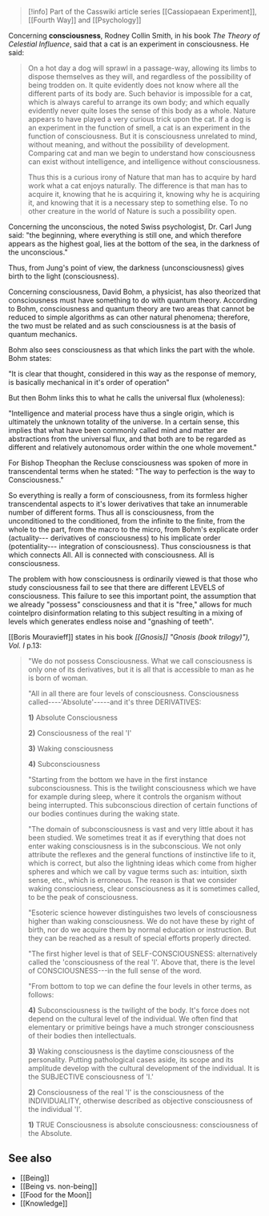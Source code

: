 
> [!info] Part of the Casswiki article series [[Cassiopaean Experiment]], [[Fourth Way]] and [[Psychology]]

Concerning **consciousness**, Rodney Collin Smith, in his book _The Theory of Celestial Influence_, said that a cat is an experiment in consciousness. He said:

> On a hot day a dog will sprawl in a passage-way, allowing its limbs to dispose themselves as they will, and regardless of the possibility of being trodden on. It quite evidently does not know where all the different parts of its body are. Such behavior is impossible for a cat, which is always careful to arrange its own body; and which equally evidently never quite loses the sense of this body as a whole. Nature appears to have played a very curious trick upon the cat. If a dog is an experiment in the function of smell, a cat is an experiment in the function of consciousness. But it is consciousness unrelated to mind, without meaning, and without the possibility of development. Comparing cat and man we begin to understand how consciousness can exist without intelligence, and intelligence without consciousness.
> 
> Thus this is a curious irony of Nature that man has to acquire by hard work what a cat enjoys naturally. The difference is that man has to acquire it, knowing that he is acquiring it, knowing why he is acquiring it, and knowing that it is a necessary step to something else. To no other creature in the world of Nature is such a possibility open.

Concerning the unconscious, the noted Swiss psychologist, Dr. Carl Jung said: "the beginning, where everything is still one, and which therefore appears as the highest goal, lies at the bottom of the sea, in the darkness of the unconscious."

Thus, from Jung's point of view, the darkness (unconsciousness) gives birth to the light (consciousness).

Concerning consciousness, David Bohm, a physicist, has also theorized that consciousness must have something to do with quantum theory. According to Bohm, consciousness and quantum theory are two areas that cannot be reduced to simple algorithms as can other natural phenomena; therefore, the two must be related and as such consciousness is at the basis of quantum mechanics.

Bohm also sees consciousness as that which links the part with the whole. Bohm states:

"It is clear that thought, considered in this way as the response of memory, is basically mechanical in it's order of operation"

But then Bohm links this to what he calls the universal flux (wholeness):

"Intelligence and material process have thus a single origin, which is ultimately the unknown totality of the universe. In a certain sense, this implies that what have been commonly called mind and matter are abstractions from the universal flux, and that both are to be regarded as different and relatively autonomous order within the one whole movement."

For Bishop Theophan the Recluse consciousness was spoken of more in transcendental terms when he stated: "The way to perfection is the way to Consciousness."

So everything is really a form of consciousness, from its formless higher transcendental aspects to it's lower derivatives that take an innumerable number of different forms. Thus all is consciousness, from the unconditioned to the conditioned, from the infinite to the finite, from the whole to the part, from the macro to the micro, from Bohm's explicate order (actuality--- derivatives of consciousness) to his implicate order (potentiality--- integration of consciousness). Thus consciousness is that which connects All. All is connected with consciousness. All is consciousness.

The problem with how consciousness is ordinarily viewed is that those who study consciousness fail to see that there are different LEVELS of consciousness. This failure to see this important point, the assumption that we already "possess" consciousness and that it is "free," allows for much cointelpro disinformation relating to this subject resulting in a mixing of levels which generates endless noise and "gnashing of teeth".

[[Boris Mouravieff]] states in his book _[[Gnosis]] "Gnosis (book trilogy)"), Vol. I_ p.13:

> "We do not possess Consciousness. What we call consciousness is only one of its derivatives, but it is all that is accessible to man as he is born of woman.
> 
> "All in all there are four levels of consciousness. Consciousness called----'Absolute'-----and it's three DERIVATIVES:
> 
> **1)** Absolute Consciousness
> 
> **2)** Consciousness of the real 'I'
> 
> **3)** Waking consciousness
> 
> **4)** Subconsciousness
> 
> "Starting from the bottom we have in the first instance subconsciousness. This is the twilight consciousness which we have for example during sleep, where it controls the organism without being interrupted. This subconscious direction of certain functions of our bodies continues during the waking state.
> 
> "The domain of subconsciousness is vast and very little about it has been studied. We sometimes treat it as if everything that does not enter waking consciousness is in the subconscious. We not only attribute the reflexes and the general functions of instinctive life to it, which is correct, but also the lightning ideas which come from higher spheres and which we call by vague terms such as: intuition, sixth sense, etc., which is erroneous. The reason is that we consider waking consciousness, clear consciousness as it is sometimes called, to be the peak of consciousness.
> 
> "Esoteric science however distinguishes two levels of consciousness higher than waking consciousness. We do not have these by right of birth, nor do we acquire them by normal education or instruction. But they can be reached as a result of special efforts properly directed.
> 
> "The first higher level is that of SELF-CONSCIOUSNESS: alternatively called the 'consciousness of the real 'I'. Above that, there is the level of CONSCIOUSNESS---in the full sense of the word.
> 
> "From bottom to top we can define the four levels in other terms, as follows:
> 
> **4)** Subconsciousness is the twilight of the body. It's force does not depend on the cultural level of the individual. We often find that elementary or primitive beings have a much stronger consciousness of their bodies then intellectuals.
> 
> **3)** Waking consciousness is the daytime consciousness of the personality. Putting pathological cases aside, its scope and its amplitude develop with the cultural development of the individual. It is the SUBJECTIVE consciousness of 'I.'
> 
> **2)** Consciousness of the real 'I' is the consciousness of the INDIVIDUALITY, otherwise described as objective consciousness of the individual 'I'.
> 
> **1)** TRUE Consciousness is absolute consciousness: consciousness of the Absolute.

See also
--------

*   [[Being]]
*   [[Being vs. non-being]]
*   [[Food for the Moon]]
*   [[Knowledge]]